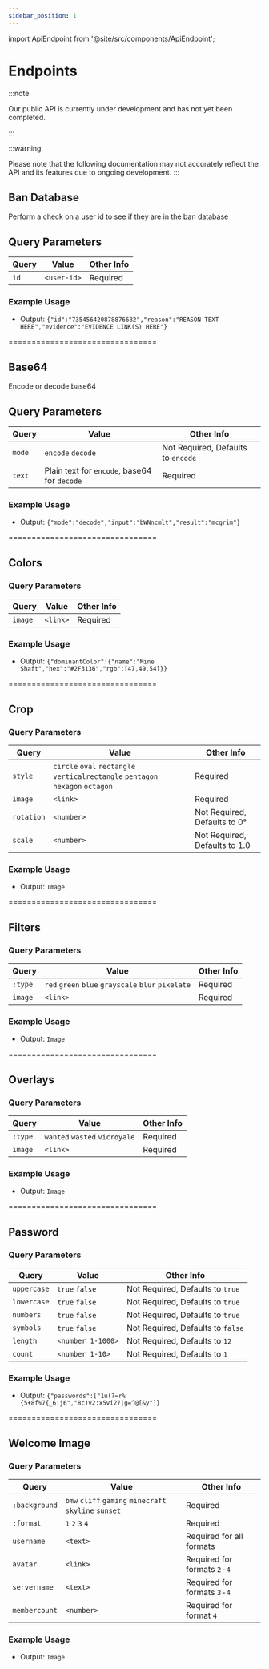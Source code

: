 ```yaml
---
sidebar_position: 1
---
```


import ApiEndpoint from '@site/src/components/ApiEndpoint';

# Endpoints

:::note

   Our public API is currently under development and has not yet been completed.

:::

:::warning

   Please note that the following documentation may not accurately reflect the API and its features due to ongoing development.
:::

## Ban Database

<ApiEndpoint method="GET" path="/bandatabase" />
Perform a check on a user id to see if they are in the ban database

## Query Parameters
| Query  | Value                                        | Other Info                       |
|--------|----------------------------------------------|----------------------------------|
| `id` | `<user-id>`                                    | Required                         |

### Example Usage

<ApiEndpoint method="GET" path="/bandatabase?id=734511886464188436" />

* Output: ``{"id":"735456420878876682","reason":"REASON TEXT HERE","evidence":"EVIDENCE LINK(S) HERE"}``

================================

## Base64

<ApiEndpoint method="GET" path="/base64" />
Encode or decode base64

## Query Parameters
| Query  | Value                                        | Other Info                       |
|--------|----------------------------------------------|----------------------------------|
| `mode` | `encode` `decode`                            | Not Required, Defaults to `encode` |
| `text` | Plain text for `encode`, base64 for `decode` | Required                         |

### Example Usage

<ApiEndpoint method="GET" path="/base64?mode=decode&text=bWNncmlt" />

* Output: ``{"mode":"decode","input":"bWNncmlt","result":"mcgrim"}``

================================

## Colors

<ApiEndpoint method="GET" path="/colors" />

### Query Parameters
| Query | Value | Other Info |
|---|---|---|
| `image` | `<link>` | Required |

### Example Usage

<ApiEndpoint method="GET" path="/colors?image=https://i.imgur.com/WJnuC0v.png" />

* Output: ``{"dominantColor":{"name":"Mine Shaft","hex":"#2F3136","rgb":[47,49,54]}}``

================================

## Crop

<ApiEndpoint method="GET" path="/crop" />

### Query Parameters
| Query | Value | Other Info |
|---|---|---|
| `style` | `circle` `oval` `rectangle` `verticalrectangle` `pentagon` `hexagon` `octagon` | Required |
| `image` | `<link>` | Required |
| `rotation` | `<number>` | Not Required, Defaults to 0° |
| `scale` | `<number>` | Not Required, Defaults to 1.0 |

### Example Usage

<ApiEndpoint method="GET" path="/crop?style=octagon&image=https://i.imgur.com/BAfjBqz.png" />

* Output: ``Image``

================================

## Filters

<ApiEndpoint method="GET" path="/filters/:type" />

### Query Parameters
| Query | Value | Other Info |
|---|---|---|
| `:type` | `red` `green` `blue` `grayscale` `blur` `pixelate` | Required |
| `image` | `<link>` | Required |

### Example Usage

<ApiEndpoint method="GET" path="/filters/pixelate?image=https://i.imgur.com/WJnuC0v.png" />

* Output: ``Image``

================================

## Overlays
<ApiEndpoint method="GET" path="/overlays/:type" />

### Query Parameters
| Query | Value | Other Info |
|---|---|---|
| `:type` | `wanted` `wasted` `vicroyale` | Required |
| `image` | `<link>` | Required |

### Example Usage

<ApiEndpoint method="GET" path="/overlays/wasted?image=https://i.imgur.com/WJnuC0v.png" />

* Output: ``Image``

================================

## Password

<ApiEndpoint method="GET" path="/password" />

### Query Parameters
| Query | Value | Other Info |
|---|---|---|
| `uppercase` | `true` `false` | Not Required, Defaults to `true` |
| `lowercase` | `true` `false` | Not Required, Defaults to `true` |
| `numbers` | `true` `false` | Not Required, Defaults to `true` |
| `symbols` | `true` `false` | Not Required, Defaults to `false` |
| `length` | `<number 1-1000>` | Not Required, Defaults to `12` |
| `count` | `<number 1-10>` | Not Required, Defaults to `1` |

### Example Usage

<ApiEndpoint method="GET" path="/password?length=20&count=2&uppercase=false&symbols=true" />

* Output: ``{"passwords":["1u(?=r%{5+8f%7{_6:j6","8c)v2:x5vi27|g=^@[&y"]}``

================================

## Welcome Image

<ApiEndpoint method="GET" path="/welcome/:background/:format" />

### Query Parameters
| Query | Value | Other Info |
|---|---|---|
| `:background` | `bmw` `cliff` `gaming` `minecraft` `skyline` `sunset` | Required |
| `:format` | `1` `2` `3` `4` | Required |
| `username` | `<text>` | Required for all formats |
| `avatar` | `<link>` | Required for formats `2`-`4` |
| `servername` | `<text>` | Required for formats `3`-`4` |
| `membercount` | `<number>` | Required for format `4` |

### Example Usage

<ApiEndpoint method="GET" path="/welcome/cliff/2?username=McGRiM&avatar=https://i.imgur.com/BAfjBqz.png" />

* Output: ``Image``